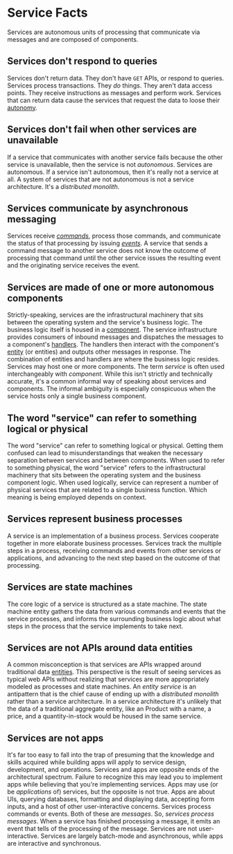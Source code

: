 # Service Facts

Services are autonomous units of processing that communicate via messages and are composed of components.

## Services don't respond to queries

Services don't return data. They don't have `GET` APIs, or respond to queries. Services process transactions. They _do_ things. They aren't data access points. They receive instructions as messages and perform work. Services that can return data cause the services that request the data to loose their [autonomy](/glossary.md#autonomy).

## Services don't fail when other services are unavailable

If a service that communicates with another service fails because the other service is unavailable, then the service is not _autonomous_. Services are autonomous. If a service isn't autonomous, then it's really not a service at all. A system of services that are not autonomous is not a service architecture. It's a _distributed monolith_.

## Services communicate by asynchronous messaging

Services receive _[commands](/glossary.md#command)_, process those commands, and communicate the status of that processing by issuing _[events](/glossary.md#event)_. A service that sends a command message to another service does not know the outcome of processing that command until the other service issues the resulting event and the originating service receives the event.

## Services are made of one or more autonomous components

Strictly-speaking, services are the infrastructural machinery that sits between the operating system and the service's business logic. The business logic itself is housed in a [component](/glossary.md#component). The service infrastructure provides consumers of inbound messages and dispatches the messages to a component's [handlers](/glossary.md#handler). The handlers then interact with the component's [entity](/glossary.md#entity) (or entities) and outputs other messages in response. The combination of entities and handlers are where the business logic resides. Services may host one or more components. The term _service_ is often used interchangeably with _component_. While this isn't strictly and technically accurate, it's a common informal way of speaking about services and components. The informal ambiguity is especially conspicuous when the service hosts only a single business component.

## The word "service" can refer to something logical or physical

The word "service" can refer to something logical or physical. Getting them confused can lead to misunderstandings that weaken the necessary separation between services and between components. When used to refer to something physical, the word "service" refers to the infrastructural machinery that sits between the operating system and the business component logic. When used logically, service can represent a number of physical services that are related to a single business function.  Which meaning is being employed depends on context.

## Services represent business processes

A service is an implementation of a business process. Services cooperate together in more elaborate business processes. Services track the multiple steps in a process, receiving commands and events from other services or applications, and advancing to the next step based on the outcome of that processing.

## Services are state machines

The core logic of a service is structured as a state machine. The state machine entity gathers the data from various commands and events that the service processes, and informs the surrounding business logic about what steps in the process that the service implements to take next.

## Services are not APIs around data entities

A common misconception is that services are APIs wrapped around traditional data [entities](/glossary.md#entity). This perspective is the result of seeing services as typical web APIs without realizing that services are more appropriately modeled as processes and state machines. An _entity service_ is an antipattern that is the chief cause of ending up with a _distributed monolith_ rather than a service architecture. In a service architecture it's unlikely that the data of a traditional aggregate entity, like an Product with a name, a price, and a quantity-in-stock would be housed in the same service.

## Services are not apps

It's far too easy to fall into the trap of presuming that the knowledge and skills acquired while building apps will apply to service design, development, and operations. Services and apps are opposite ends of the architectural spectrum. Failure to recognize this may lead you to implement apps while believing that you're implementing services. Apps may use (or be _applications_ of) services, but the opposite is not true. Apps are about UIs, querying databases, formatting and displaying data, accepting form inputs, and a host of other user-interactive concerns. Services process commands or events. Both of these are _messages_. So, _services process messages_. When a service has finished processing a message, it emits an event that tells of the processing of the message. Services are not user-interactive. Services are largely batch-mode and asynchronous, while apps are interactive and synchronous.

